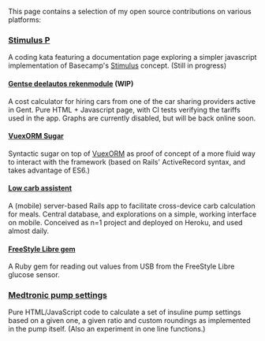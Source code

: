 This page contains a selection of my open source contributions on various platforms: 

### [Stimulus P](//bert.bruynooghe-poelt.com/stimulusP)

A coding kata featuring a documentation page exploring a simpler javascript implementation of Basecamp's [Stimulus](https://stimulus.hotwire.dev) concept. (Still in progress) 

#### [Gentse deelautos rekenmodule](https://github.com/GentseDeelautos/rekenmodule) (WIP)

A cost calculator for hiring cars from one of the car sharing providers active in Gent. Pure HTML + Javascript page, with CI tests verifying the tariffs used in the app. Graphs are currently disabled, but will be back online soon.

#### [VuexORM Sugar](https://gitlab.com/BertBruynooghe/vuex-orm-sugar)

Syntactic sugar on top of [VuexORM](https://github.com/vuex-orm/vuex-orm) as proof of concept of a more fluid way to interact with the framework (based on Rails' ActiveRecord syntax, and takes advantage of ES6.)  

#### [Low carb assistent](https://github.com/bertBruynooghe/lo_carb_assistent)

A (mobile) server-based Rails app to facilitate cross-device carb calculation for meals. Central database, and explorations on a simple, working interface on mobile.
Conceived as n=1 project and deployed on Heroku, and used almost daily.

#### [FreeStyle Libre gem](https://github.com/bertBruynooghe/freestyle_libre)

A Ruby gem for reading out values from USB from the FreeStyle Libre glucose sensor.

### [Medtronic pump settings](https://jsfiddle.net/bertBruynooghe/8karfy5L/)

Pure HTML/JavaScript code to calculate a set of insuline pump settings based on a given one, a given ratio and custom roundings as implemented in the pump itself.
(Also an experiment in one line functions.)
